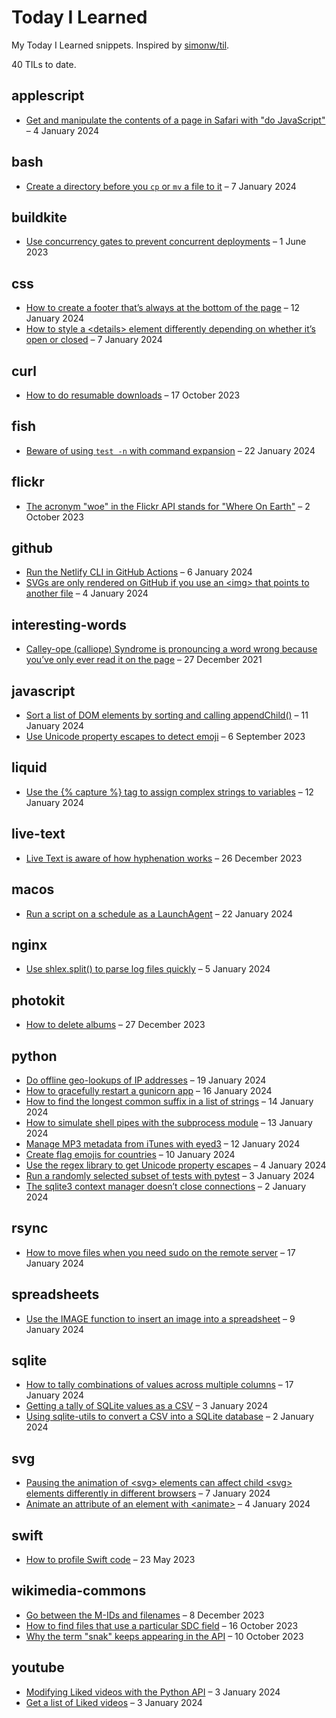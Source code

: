 # Today I Learned

My Today I Learned snippets. Inspired by [simonw/til](https://github.com/simonw/til).

<!-- Search these TILs at https://til.alexwlchan.net/ -->

<!-- [[[cog
import frontmatter
import datetime
import html
import os
import re
from urllib.parse import quote as urlquote

import cog

subdir_names = [
    d
    for d in sorted(os.listdir("."))
    if os.path.isdir(d) and not d.startswith(".")
]

total_entries = 0

for i, dirname in enumerate(subdir_names, start=1):
    entries = len([f for f in os.listdir(dirname) if f.endswith(".md")])
    total_entries += entries

# When this list gets long enough, this will enable me to create
# an index of topic names.
#     cog.out(f'<a href="#{dirname}">{dirname}</a> ({entries})')
#
#     if i != len(subdir_names):
#         cog.out(" / ")
#     else:
#         cog.outl("")

cog.outl(f"{total_entries} TILs to date.")

for d in subdir_names:
    entries = []

    for f in os.listdir(d):
        if not f.endswith(".md"):
            continue

        fm = frontmatter.load(os.path.join(d, f))

        entries.append((f, fm))

    if not entries:
        continue

    cog.outl(f"\n## {d}\n")

    for f, fm in sorted(entries, key=lambda e: e[1]['date'], reverse=True):
        date = datetime.datetime.fromisoformat(fm['date'].split()[0]).strftime('%-d %B %Y')

        title = html.escape(f.replace(".md", ""))

        # Note: I use HTML instead of Markdown for this link because
        # Marked 2 (which I use for local Markdown previews) gets confused
        # by spaces in the URL portion of Markdown links.
        cog.outl(f'- <a href="https://github.com/alexwlchan/til/blob/main/{d}/{urlquote(f)}">{title}</a> – {date}')
]]]-->
40 TILs to date.

## applescript

- <a href="https://github.com/alexwlchan/til/blob/main/applescript/Get%20and%20manipulate%20the%20contents%20of%20a%20page%20in%20Safari%20with%20%22do%20JavaScript%22.md">Get and manipulate the contents of a page in Safari with &quot;do JavaScript&quot;</a> – 4 January 2024

## bash

- <a href="https://github.com/alexwlchan/til/blob/main/bash/Create%20a%20directory%20before%20you%20%60cp%60%20or%20%60mv%60%20a%20file%20to%20it.md">Create a directory before you `cp` or `mv` a file to it</a> – 7 January 2024

## buildkite

- <a href="https://github.com/alexwlchan/til/blob/main/buildkite/Use%20concurrency%20gates%20to%20prevent%20concurrent%20deployments.md">Use concurrency gates to prevent concurrent deployments</a> – 1 June 2023

## css

- <a href="https://github.com/alexwlchan/til/blob/main/css/How%20to%20create%20a%20footer%20that%E2%80%99s%20always%20at%20the%20bottom%20of%20the%20page.md">How to create a footer that’s always at the bottom of the page</a> – 12 January 2024
- <a href="https://github.com/alexwlchan/til/blob/main/css/How%20to%20style%20a%20%3Cdetails%3E%20element%20differently%20depending%20on%20whether%20it%E2%80%99s%20open%20or%20closed.md">How to style a &lt;details&gt; element differently depending on whether it’s open or closed</a> – 7 January 2024

## curl

- <a href="https://github.com/alexwlchan/til/blob/main/curl/How%20to%20do%20resumable%20downloads.md">How to do resumable downloads</a> – 17 October 2023

## fish

- <a href="https://github.com/alexwlchan/til/blob/main/fish/Beware%20of%20using%20%60test%20-n%60%20with%20command%20expansion.md">Beware of using `test -n` with command expansion</a> – 22 January 2024

## flickr

- <a href="https://github.com/alexwlchan/til/blob/main/flickr/The%20acronym%20%22woe%22%20in%20the%20Flickr%20API%20stands%20for%20%22Where%20On%20Earth%22.md">The acronym &quot;woe&quot; in the Flickr API stands for &quot;Where On Earth&quot;</a> – 2 October 2023

## github

- <a href="https://github.com/alexwlchan/til/blob/main/github/Run%20the%20Netlify%20CLI%20in%20GitHub%20Actions.md">Run the Netlify CLI in GitHub Actions</a> – 6 January 2024
- <a href="https://github.com/alexwlchan/til/blob/main/github/SVGs%20are%20only%20rendered%20on%20GitHub%20if%20you%20use%20an%20%3Cimg%3E%20that%20points%20to%20another%20file.md">SVGs are only rendered on GitHub if you use an &lt;img&gt; that points to another file</a> – 4 January 2024

## interesting-words

- <a href="https://github.com/alexwlchan/til/blob/main/interesting-words/Calley-ope%20%28calliope%29%20Syndrome%20is%20pronouncing%20a%20word%20wrong%20because%20you%E2%80%99ve%20only%20ever%20read%20it%20on%20the%20page.md">Calley-ope (calliope) Syndrome is pronouncing a word wrong because you’ve only ever read it on the page</a> – 27 December 2021

## javascript

- <a href="https://github.com/alexwlchan/til/blob/main/javascript/Sort%20a%20list%20of%20DOM%20elements%20by%20sorting%20and%20calling%20appendChild%28%29.md">Sort a list of DOM elements by sorting and calling appendChild()</a> – 11 January 2024
- <a href="https://github.com/alexwlchan/til/blob/main/javascript/Use%20Unicode%20property%20escapes%20to%20detect%20emoji.md">Use Unicode property escapes to detect emoji</a> – 6 September 2023

## liquid

- <a href="https://github.com/alexwlchan/til/blob/main/liquid/Use%20the%20%7B%25%20capture%20%25%7D%20tag%20to%20assign%20complex%20strings%20to%20variables.md">Use the {% capture %} tag to assign complex strings to variables</a> – 12 January 2024

## live-text

- <a href="https://github.com/alexwlchan/til/blob/main/live-text/Live%20Text%20is%20aware%20of%20how%20hyphenation%20works.md">Live Text is aware of how hyphenation works</a> – 26 December 2023

## macos

- <a href="https://github.com/alexwlchan/til/blob/main/macos/Run%20a%20script%20on%20a%20schedule%20as%20a%20LaunchAgent.md">Run a script on a schedule as a LaunchAgent</a> – 22 January 2024

## nginx

- <a href="https://github.com/alexwlchan/til/blob/main/nginx/Use%20shlex.split%28%29%20to%20parse%20log%20files%20quickly.md">Use shlex.split() to parse log files quickly</a> – 5 January 2024

## photokit

- <a href="https://github.com/alexwlchan/til/blob/main/photokit/How%20to%20delete%20albums.md">How to delete albums</a> – 27 December 2023

## python

- <a href="https://github.com/alexwlchan/til/blob/main/python/Do%20offline%20geo-lookups%20of%20IP%20addresses.md">Do offline geo-lookups of IP addresses</a> – 19 January 2024
- <a href="https://github.com/alexwlchan/til/blob/main/python/How%20to%20gracefully%20restart%20a%20gunicorn%20app.md">How to gracefully restart a gunicorn app</a> – 16 January 2024
- <a href="https://github.com/alexwlchan/til/blob/main/python/How%20to%20find%20the%20longest%20common%20suffix%20in%20a%20list%20of%20strings.md">How to find the longest common suffix in a list of strings</a> – 14 January 2024
- <a href="https://github.com/alexwlchan/til/blob/main/python/How%20to%20simulate%20shell%20pipes%20with%20the%20subprocess%20module.md">How to simulate shell pipes with the subprocess module</a> – 13 January 2024
- <a href="https://github.com/alexwlchan/til/blob/main/python/Manage%20MP3%20metadata%20from%20iTunes%20with%20eyed3.md">Manage MP3 metadata from iTunes with eyed3</a> – 12 January 2024
- <a href="https://github.com/alexwlchan/til/blob/main/python/Create%20flag%20emojis%20for%20countries.md">Create flag emojis for countries</a> – 10 January 2024
- <a href="https://github.com/alexwlchan/til/blob/main/python/Use%20the%20regex%20library%20to%20get%20Unicode%20property%20escapes.md">Use the regex library to get Unicode property escapes</a> – 4 January 2024
- <a href="https://github.com/alexwlchan/til/blob/main/python/Run%20a%20randomly%20selected%20subset%20of%20tests%20with%20pytest.md">Run a randomly selected subset of tests with pytest</a> – 3 January 2024
- <a href="https://github.com/alexwlchan/til/blob/main/python/The%20sqlite3%20context%20manager%20doesn%E2%80%99t%20close%20connections.md">The sqlite3 context manager doesn’t close connections</a> – 2 January 2024

## rsync

- <a href="https://github.com/alexwlchan/til/blob/main/rsync/How%20to%20move%20files%20when%20you%20need%20sudo%20on%20the%20remote%20server.md">How to move files when you need sudo on the remote server</a> – 17 January 2024

## spreadsheets

- <a href="https://github.com/alexwlchan/til/blob/main/spreadsheets/Use%20the%20IMAGE%20function%20to%20insert%20an%20image%20into%20a%20spreadsheet.md">Use the IMAGE function to insert an image into a spreadsheet</a> – 9 January 2024

## sqlite

- <a href="https://github.com/alexwlchan/til/blob/main/sqlite/How%20to%20tally%20combinations%20of%20values%20across%20multiple%20columns.md">How to tally combinations of values across multiple columns</a> – 17 January 2024
- <a href="https://github.com/alexwlchan/til/blob/main/sqlite/Getting%20a%20tally%20of%20SQLite%20values%20as%20a%20CSV.md">Getting a tally of SQLite values as a CSV</a> – 3 January 2024
- <a href="https://github.com/alexwlchan/til/blob/main/sqlite/Using%20sqlite-utils%20to%20convert%20a%20CSV%20into%20a%20SQLite%20database.md">Using sqlite-utils to convert a CSV into a SQLite database</a> – 2 January 2024

## svg

- <a href="https://github.com/alexwlchan/til/blob/main/svg/Pausing%20the%20animation%20of%20%3Csvg%3E%20elements%20can%20affect%20child%20%3Csvg%3E%20elements%20differently%20in%20different%20browsers.md">Pausing the animation of &lt;svg&gt; elements can affect child &lt;svg&gt; elements differently in different browsers</a> – 7 January 2024
- <a href="https://github.com/alexwlchan/til/blob/main/svg/Animate%20an%20attribute%20of%20an%20element%20with%20%3Canimate%3E.md">Animate an attribute of an element with &lt;animate&gt;</a> – 4 January 2024

## swift

- <a href="https://github.com/alexwlchan/til/blob/main/swift/How%20to%20profile%20Swift%20code.md">How to profile Swift code</a> – 23 May 2023

## wikimedia-commons

- <a href="https://github.com/alexwlchan/til/blob/main/wikimedia-commons/Go%20between%20the%20M-IDs%20and%20filenames.md">Go between the M-IDs and filenames</a> – 8 December 2023
- <a href="https://github.com/alexwlchan/til/blob/main/wikimedia-commons/How%20to%20find%20files%20that%20use%20a%20particular%20SDC%20field.md">How to find files that use a particular SDC field</a> – 16 October 2023
- <a href="https://github.com/alexwlchan/til/blob/main/wikimedia-commons/Why%20the%20term%20%22snak%22%20keeps%20appearing%20in%20the%20API.md">Why the term &quot;snak&quot; keeps appearing in the API</a> – 10 October 2023

## youtube

- <a href="https://github.com/alexwlchan/til/blob/main/youtube/Modifying%20Liked%20videos%20with%20the%20Python%20API.md">Modifying Liked videos with the Python API</a> – 3 January 2024
- <a href="https://github.com/alexwlchan/til/blob/main/youtube/Get%20a%20list%20of%20Liked%20videos.md">Get a list of Liked videos</a> – 3 January 2024
<!-- [[[end]]] (checksum: 66101d222a120c5ecbe08f3f314f4f92) -->
